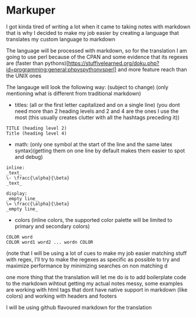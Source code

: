 # Markuper

I got kinda tired of writing a lot when it came to taking notes with markdown
that is why I decided to make my job easier by creating a language that translates my custom language to markdown

The language will be processed with markdown, so for the translation I am going to use perl because of the CPAN and some evidence that its regexes are (faster than pythons)[https://stuffivelearned.org/doku.php?id=programming:general:phpvspythonvsperl] and more feature reach than the UNIX ones

The langauge will look the following way: (subject to change) (only mentioning what is different from traditional markdown)


* titles: (all or the first letter capitalized and on a single line) (you dont need more than 2 heading levels and 2 and 4 are the ones I use the most (this usually creates clutter with all the hashtags preceding it))

~~~
TITLE (heading level 2)
Title (heading level 4)
~~~

* math: (only one symbol at the start of the line and the same latex syntax)(getting them on one line by default makes them easier to spot and debug)

~~~
inline:
_text_
\- \fracc{\alpha}{\beta}
_text_

display:
_empty line_
\= \fracc{\alpha}{\beta}
_empty line_
~~~

* colors (inline colors, the supported color palette will be limited to primary and secondary colors)

~~~
COLOR word 
COLOR word1 word2 ... wordn COLOR
~~~

(note that I will be using a lot of cues to make my job easier matching stuff with regex,  I'll try to make the regexes as specific as possible to try and maximize performance by minimizing searches on non matching d

one more thing that the translation will let me do is to add boilerplate code to the markdown wihtout getting my actual notes messy, 
some examples are working with html tags that dont have native support in markdown (like colors) and working with headers and footers

I will be using github flavoured markdown for the translation

